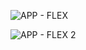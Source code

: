 ![APP - FLEX](https://user-images.githubusercontent.com/9430430/72660323-07b95a00-39ab-11ea-8064-2e7d22088b9c.JPG)

![APP - FLEX 2](https://user-images.githubusercontent.com/9430430/72660301-d04aad80-39aa-11ea-821c-aded1db33d7a.JPG)
